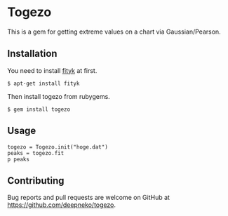 # Togezo

This is a gem for getting extreme values on a chart via Gaussian/Pearson.

## Installation

You need to install [fityk](http://fityk.nieto.pl/ "fityk") at first.

    $ apt-get install fityk

Then install togezo from rubygems.

    $ gem install togezo

## Usage

    togezo = Togezo.init("hoge.dat")
    peaks = togezo.fit
    p peaks

## Contributing

Bug reports and pull requests are welcome on GitHub at https://github.com/deepneko/togezo.

